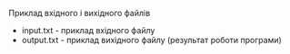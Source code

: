 Приклад вхідного і вихідного файлів
* input.txt - приклад вхідного файлу
* output.txt - приклад вихідного файлу (результат роботи програми)
